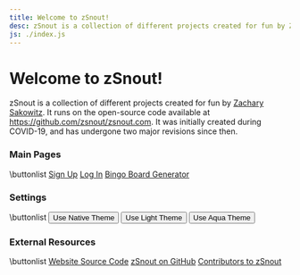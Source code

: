 ```yaml
---
title: Welcome to zSnout!
desc: zSnout is a collection of different projects created for fun by Zachary Sakowitz. It runs on the open-source code available at https://github.com/zsnout/zsnout.com. It was initially created during COVID-19, and has undergone two major revisions since then.
js: ./index.js
---
```


# Welcome to zSnout!

zSnout is a collection of different projects created for fun by [Zachary Sakowitz](https://github.com/zsakowitz). It runs on the open-source code available at <https://github.com/zsnout/zsnout.com>. It was initially created during COVID-19, and has undergone two major revisions since then.

### Main Pages

\buttonlist
[Sign Up](/account/create/)
<a id="login" href="/account/login/">Log In</a>
[Bingo Board Generator](/bingo/)

### Settings

\buttonlist
<button id="theme-native">Use Native Theme</button>
<button id="theme-light">Use Light Theme</button>
<button id="theme-dark">Use Aqua Theme</button>

### External Resources

\buttonlist
[Website Source Code](/gh/repo)
[zSnout on GitHub](/gh/zsnout)
[Contributors to zSnout](/gh/contributors)
